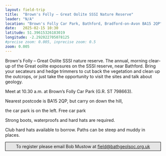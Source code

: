 ```yaml
---
layout: field-trip
title:  "Brown's Folly – Great Oolite SSSI Nature Reserve"
leader: "N/A"
location: "Brown's Folly Car Park, Bathford, Bradford-on-Avon BA15 2QP"
date:   2025-02-15 10:30
latitude: 51.39615326183019
longitude: -2.292022705078125
#precise zoom: 0.005, inprecise zoom: 0.5
zoom: 0.005
---
```

Brown's Folly – Great Oolite SSSI nature reserve. The annual, morning clear-up of the Great oolite exposures on the SSSI reserve, near Bathford. Bring your secateurs and hedge trimmers to cut back the vegetation and clean up the outcrops, or just take the opportunity to visit the sites and talk about geology.

Meet at 10.30 a.m. at Brown’s Folly Car Park (G.R. ST 798663).

Nearest postcode is BA15 2QP, but carry on down the hill,

the car park is on the left.  Free car park

Strong boots, waterproofs and hard hats are required.

Club hard hats available to borrow. Paths can be steep and muddy in places.

<div style="    border: 1px solid black;
    padding: 5px;
    background-color: #e5e5e5;
    max-width: 600px;
    text-align: center;
    margin: auto; margin-bottom: 20px;">To register please email Bob Mustow at <a href="mailto:field@bathgeolsoc.org.uk">field@bathgeolsoc.org.uk</a></div>
